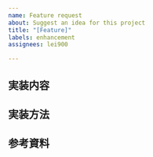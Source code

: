 ```yaml
---
name: Feature request
about: Suggest an idea for this project
title: "[Feature]"
labels: enhancement
assignees: lei900

---
```


## 実装内容


## 実装方法


## 参考資料
